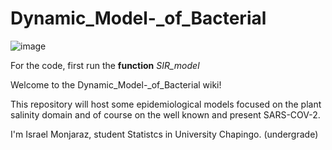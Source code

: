 # Dynamic_Model-_of_Bacterial
![image](https://user-images.githubusercontent.com/111941844/197852759-15917cd3-7486-4993-a7d2-bd0fb900c1e9.png)

For the code, first run the **function** _SIR_model_
 

Welcome to the Dynamic_Model-_of_Bacterial wiki!

This repository will host some epidemiological models focused on the plant salinity domain and of course on the well known and present SARS-COV-2.


I'm Israel Monjaraz, student Statistcs in University Chapingo. (undergrade)
